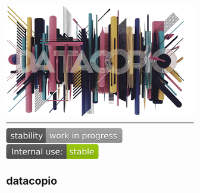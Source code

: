 <p align="center">
  <img src="images/header.png?raw=true" alt="Logotipo de 
Datacopio"/>
</p>

---

![stability-work_in_progress](images/stability-work_in_progress-lightgrey.svg)
![internaluse-green](images/internal_use_-stable-green.svg)

# datacopio